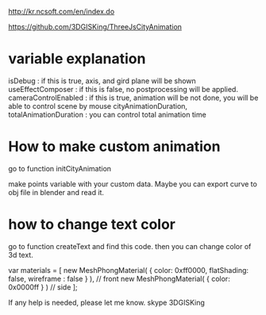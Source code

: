 http://kr.ncsoft.com/en/index.do

https://github.com/3DGISKing/ThreeJsCityAnimation

# variable explanation

isDebug : if this is true, axis, and gird plane will be shown
useEffectComposer : if this is false, no postprocessing will be applied.
cameraControlEnabled : if this is true, animation will be not done, you will be able to control scene by mouse
cityAnimationDuration, totalAnimationDuration : you can control total animation time

# How to make custom animation 

go to function initCityAnimation

make points variable with your custom data.
Maybe you can export curve to obj file in blender and read it.

# how to change text color
go to function createText and find this code. 
then you can change color of 3d text.

var materials = [
    new MeshPhongMaterial( { color: 0xff0000, flatShading: false, wireframe : false } ), // front
    new MeshPhongMaterial( { color: 0x0000ff } ) // side
];

If any help is needed, please let me know. skype 3DGISKing 



 
 
